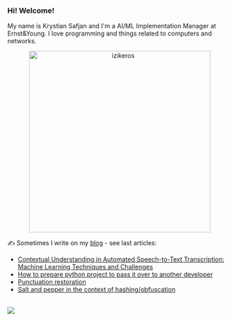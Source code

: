 ### Hi! Welcome!

<!-- INTRO -->
<p>My name is Krystian Safjan and I'm a AI/ML Implementation Manager at Ernst&Young. I love programming and things related to computers and networks.</p>

<!-- TECHNOLOGIES AND STATS -->
<center>
<!-- <p><img align="left" src="https://github-readme-stats.vercel.app/api/top-langs?username=izikeros&show_icons=true&locale=en&layout=compact" alt="izikeros" /></p> -->

<p>&nbsp;<img align="center" src="https://github-readme-stats.vercel.app/api?username=izikeros&count_private=true&show_icons=true" alt="izikeros" width="410" /></p>
</center>

<!-- MY WRITINGS -->
✍️ Sometimes I write on my [blog](http://safjan.com) - see last articles:
<!-- BLOG-POST-LIST:START -->
- [Contextual Understanding in Automated Speech-to-Text Transcription: Machine Learning Techniques and Challenges](https://www.safjan.com/contextual_understanding-speech-to-text/)
- [How to prepare python project to pass it over to another developer](https://www.safjan.com/how_to_prepare_python_project_to_pass_it_over_to_another_developer/)
- [Punctuation restoration](https://www.safjan.com/punctuation-restoration/)
- [Salt and pepper in the context of hashing/obfuscation](https://www.safjan.com/salt-and-pepper-for-hashing/)
<!-- BLOG-POST-LIST:END -->

<!-- TROPHY -->
<br />
<img src="https://github-profile-trophy.vercel.app/?username=izikeros&theme=nord&no-frame=true&margin-w=10&column=7" />
